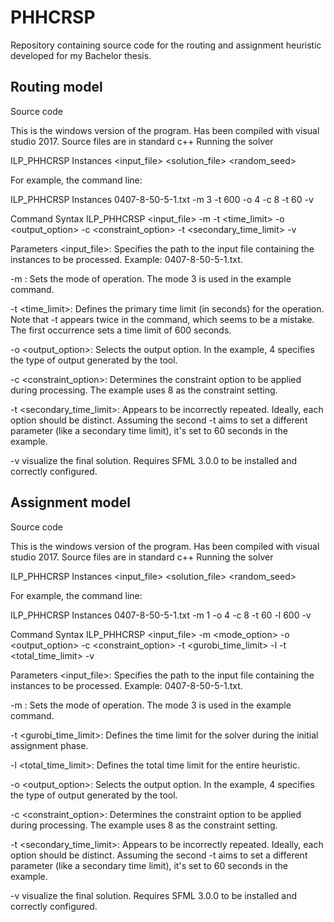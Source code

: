 # PHHCRSP
Repository containing source code for the routing and assignment heuristic developed for my Bachelor thesis.

## Routing model
Source code

This is the windows version of the program. Has been compiled with visual studio 2017. Source files are in standard c++ Running the solver

ILP_PHHCRSP Instances <input_file> <solution_file> <random_seed>

For example, the command line:

ILP_PHHCRSP Instances 0407-8-50-5-1.txt -m 3 -t 600 -o 4 -c 8 -t 60 -v

Command Syntax ILP_PHHCRSP <input_file> -m -t <time_limit> -o <output_option> -c <constraint_option> -t <secondary_time_limit> -v

Parameters <input_file>: Specifies the path to the input file containing the instances to be processed. Example: 0407-8-50-5-1.txt.

-m : Sets the mode of operation. The mode 3 is used in the example command.

-t <time_limit>: Defines the primary time limit (in seconds) for the operation. Note that -t appears twice in the command, which seems to be a mistake. The first occurrence sets a time limit of 600 seconds.

-o <output_option>: Selects the output option. In the example, 4 specifies the type of output generated by the tool.

-c <constraint_option>: Determines the constraint option to be applied during processing. The example uses 8 as the constraint setting.

-t <secondary_time_limit>: Appears to be incorrectly repeated. Ideally, each option should be distinct. Assuming the second -t aims to set a different parameter (like a secondary time limit), it's set to 60 seconds in the example.

-v visualize the final solution. Requires SFML 3.0.0 to be installed and correctly configured.

## Assignment model
Source code

This is the windows version of the program. Has been compiled with visual studio 2017. Source files are in standard c++ Running the solver

ILP_PHHCRSP Instances <input_file> <solution_file> <random_seed>

For example, the command line:

ILP_PHHCRSP Instances 0407-8-50-5-1.txt -m 1 -o 4 -c 8 -t 60 -l 600 -v

Command Syntax ILP_PHHCRSP <input_file> -m <mode_option> -o <output_option> -c <constraint_option> -t <gurobi_time_limit> -l -t <total_time_limit> -v

Parameters <input_file>: Specifies the path to the input file containing the instances to be processed. Example: 0407-8-50-5-1.txt.

-m : Sets the mode of operation. The mode 3 is used in the example command.

-t <gurobi_time_limit>: Defines the time limit for the solver during the initial assignment phase.

-l <total_time_limit>: Defines the total time limit for the entire heuristic.

-o <output_option>: Selects the output option. In the example, 4 specifies the type of output generated by the tool.

-c <constraint_option>: Determines the constraint option to be applied during processing. The example uses 8 as the constraint setting.

-t <secondary_time_limit>: Appears to be incorrectly repeated. Ideally, each option should be distinct. Assuming the second -t aims to set a different parameter (like a secondary time limit), it's set to 60 seconds in the example.

-v visualize the final solution. Requires SFML 3.0.0 to be installed and correctly configured.
